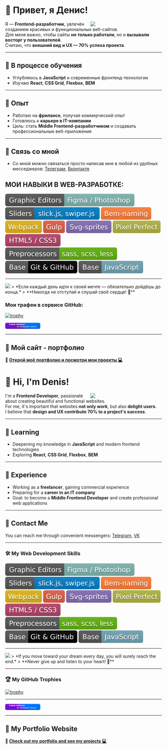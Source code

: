   # 👋 Привет, я Денис!
  
<img align='right' src="https://media.giphy.com/media/M9gbBd9nbDrOTu1Mqx/giphy.gif" width="230">


Я — **Frontend-разработчик**, увлечён созданием красивых и функциональных веб-сайтов.  
Для меня важно, чтобы сайты **не только работали**, но и **вызывали восторг у пользователей**.  
Считаю, что **внешний вид и UX — 70% успеха проекта**.

---

## 🌱 В процессе обучения
- Углубляюсь в **JavaScript** и современные фронтенд-технологии  
- Изучаю **React**, **CSS Grid**, **Flexbox**, **BEM**  

---

## 👯 Опыт
- Работаю на **фрилансе**, получая коммерческий опыт  
- Готовлюсь к **карьере в IT-компании**  
- Цель: стать **Middle Frontend-разработчиком** и создавать профессиональные веб-приложения  

---
## 💬 Связь со мной
- Со мной можно связаться просто написав мне в любой из удобных месседжеров: [Телеграм](https://www.t.me/Denny_maverick), [Вконтакте](https://www.vk.com/maverick177)
  
<h2 class="profile__skills-title">
  МОИ НАВЫКИ В WEB-РАЗРАБОТКЕ: 
</h2>

<img src="./img/bages/1.svg" alt="skill icon">
<img src="./img/bages/2.svg" alt="skill icon">
<img src="./img/bages/3.svg" alt="skill icon">
<img src="./img/bages/4.svg" alt="skill icon">
<img src="./img/bages/5.svg" alt="skill icon">
<img src="./img/bages/6.svg" alt="skill icon">
<img src="./img/bages/7.svg" alt="skill icon">
<img src="./img/bages/8.svg" alt="skill icon">
<img src="./img/bages/9.svg" alt="skill icon">
<img src="./img/bages/10.svg" alt="skill icon">
<img src="./img/bages/11.svg" alt="skill icon">
  
***  

  <img src="https://media.giphy.com/media/VgCDAzcKvsR6OM0uWg/giphy.gif" width="50"> 
  > *Если каждый день идти к своей мечте — обязательно дойдёшь до конца.*  
> **Никогда не отступай и слушай своё сердце! 💖**
  
  ### Мои трафеи в сервисе GitHub:
  
  [![trophy](https://github-profile-trophy.vercel.app/?username=DennyMaverick&theme=algolia)](https://github.com/DennyMaverick/github-profile-trophy)
  
 
<img src="./img/your-dream-is-coming-true.png" alt="dream is coming true"> 

<hr/>

## 💼 Мой сайт - портфолио

**🌟 [Открой моё портфолио и посмотри мои проекты 💻](https://dennymaverick.github.io/My-portfolio)**
  

# 👋 Hi, I'm Denis!

<img align='right' src="https://media.giphy.com/media/M9gbBd9nbDrOTu1Mqx/giphy.gif" width="230">

I'm a **Frontend Developer**, passionate about creating beautiful and functional websites.  
For me, it's important that websites **not only work**, but also **delight users**.  
I believe that **design and UX contribute 70% to a project's success**.

---

## 🌱 Learning
- Deepening my knowledge in **JavaScript** and modern frontend technologies  
- Exploring **React**, **CSS Grid**, **Flexbox**, **BEM**  

---

## 👯 Experience
- Working as a **freelancer**, gaining commercial experience  
- Preparing for a **career in an IT company**  
- Goal: to become a **Middle Frontend Developer** and create professional web applications  

---

## 💬 Contact Me
You can reach me through convenient messengers: [Telegram](https://www.t.me/Denny_maverick), [VK](https://www.vk.com/maverick177)

---

### 🛠️ My Web Development Skills

<img src="./img/bages/1.svg" alt="skill icon">
<img src="./img/bages/2.svg" alt="skill icon">
<img src="./img/bages/3.svg" alt="skill icon">
<img src="./img/bages/4.svg" alt="skill icon">
<img src="./img/bages/5.svg" alt="skill icon">
<img src="./img/bages/6.svg" alt="skill icon">
<img src="./img/bages/7.svg" alt="skill icon">
<img src="./img/bages/8.svg" alt="skill icon">
<img src="./img/bages/9.svg" alt="skill icon">
<img src="./img/bages/10.svg" alt="skill icon">
<img src="./img/bages/11.svg" alt="skill icon">

---

<img src="https://media.giphy.com/media/VgCDAzcKvsR6OM0uWg/giphy.gif" width="50">  
> *If you move toward your dream every day, you will surely reach the end.*  
> **Never give up and listen to your heart! 💖**

---

### 🏆 My GitHub Trophies

[![trophy](https://github-profile-trophy.vercel.app/?username=DennyMaverick&theme=algolia)](https://github.com/DennyMaverick/github-profile-trophy)

---

<img src="./img/your-dream-is-coming-true.png" alt="dream is coming true"> 

---

## 💼 My Portfolio Website

**🌟 [Check out my portfolio and see my projects 💻](https://dennymaverick.github.io/My-portfolio)**


  
  
